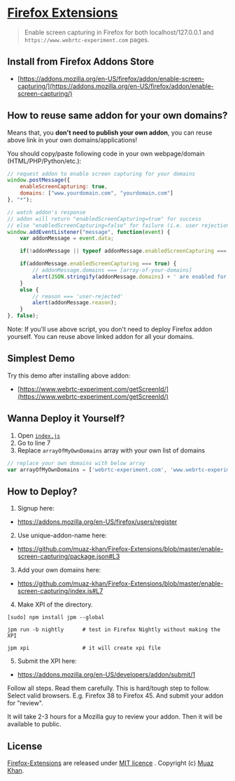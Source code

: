 # [Firefox Extensions](https://github.com/muaz-khan/Firefox-Extensions)

> Enable screen capturing in Firefox for both localhost/127.0.0.1 and `https://www.webrtc-experiment.com` pages.

## Install from Firefox Addons Store

* [https://addons.mozilla.org/en-US/firefox/addon/enable-screen-capturing/](https://addons.mozilla.org/en-US/firefox/addon/enable-screen-capturing/)

## How to reuse same addon for your own domains?

Means that, you **don't need to publish your own addon**, you can reuse above link in your own domains/applications!

You should copy/paste following code in your own webpage/domain (HTML/PHP/Python/etc.):

```javascript
// request addon to enable screen capturing for your domains
window.postMessage({
	enableScreenCapturing: true,
	domains: ["www.yourdomain.com", "yourdomain.com"]
}, "*");

// watch addon's response
// addon will return "enabledScreenCapturing=true" for success
// else "enabledScreenCapturing=false" for failure (i.e. user rejection)
window.addEventListener("message", function(event) {
	var addonMessage = event.data;

	if(!addonMessage || typeof addonMessage.enabledScreenCapturing === 'undefined') return;

    if(addonMessage.enabledScreenCapturing === true) {
    	// addonMessage.domains === [array-of-your-domains]
    	alert(JSON.stringify(addonMessage.domains) + ' are enabled for screen capturing.');
    }
    else {
    	// reason === 'user-rejected'
    	alert(addonMessage.reason);
    }
}, false);
```

Note: If you'll use above script, you don't need to deploy Firefox addon yourself. You can reuse above linked addon for all your domains.

## Simplest Demo

Try this demo after installing above addon:

* [https://www.webrtc-experiment.com/getScreenId/](https://www.webrtc-experiment.com/getScreenId/)

## Wanna Deploy it Yourself?

1. Open [`index.js`](https://github.com/muaz-khan/Firefox-Extensions/blob/master/enable-screen-capturing/index.js)
2. Go to line 7
3. Replace `arrayOfMyOwnDomains` array with your own list of domains

```javascript
// replace your own domains with below array
var arrayOfMyOwnDomains = ['webrtc-experiment.com', 'www.webrtc-experiment.com', 'localhost', '127.0.0.1'];
```

## How to Deploy?

1) Signup here: 

* https://addons.mozilla.org/en-US/firefox/users/register

2) Use unique-addon-name here: 

* https://github.com/muaz-khan/Firefox-Extensions/blob/master/enable-screen-capturing/package.json#L3 

3) Add your own domains here: 

* https://github.com/muaz-khan/Firefox-Extensions/blob/master/enable-screen-capturing/index.js#L7

4) Make XPI of the directory.

```
[sudo] npm install jpm --global

jpm run -b nightly 		# test in Firefox Nightly without making the XPI

jpm xpi					# it will create xpi file
```

5) Submit the XPI here: 

* https://addons.mozilla.org/en-US/developers/addon/submit/1

Follow all steps. Read them carefully. This is hard/tough step to follow. Select valid browsers. E.g. Firefox 38 to Firefox 45. And submit your addon for "review".

It will take 2-3 hours for a Mozilla guy to review your addon. Then it will be available to public.

## License

[Firefox-Extensions](https://github.com/muaz-khan/Firefox-Extensions) are released under [MIT licence](https://www.webrtc-experiment.com/licence/) . Copyright (c) [Muaz Khan](http://www.MuazKhan.com/).
